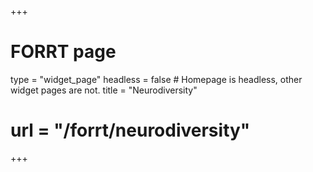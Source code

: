 +++
# FORRT page
type = "widget_page"
headless = false  # Homepage is headless, other widget pages are not.
title = "Neurodiversity"
# url = "/forrt/neurodiversity"
+++

